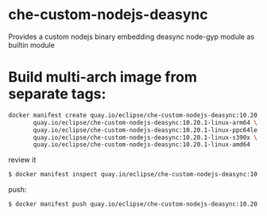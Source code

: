 # che-custom-nodejs-deasync
Provides a custom nodejs binary embedding deasync node-gyp module as builtin module

# Build multi-arch image from separate tags:
```bash
docker manifest create quay.io/eclipse/che-custom-nodejs-deasync:10.20.1 \
       quay.io/eclipse/che-custom-nodejs-deasync:10.20.1-linux-arm64 \
       quay.io/eclipse/che-custom-nodejs-deasync:10.20.1-linux-ppc64le \
       quay.io/eclipse/che-custom-nodejs-deasync:10.20.1-linux-s390x \
       quay.io/eclipse/che-custom-nodejs-deasync:10.20.1-linux-amd64
```

review it
```bash
$ docker manifest inspect quay.io/eclipse/che-custom-nodejs-deasync:10.20.1
```

push:
```bash
$ docker manifest push quay.io/eclipse/che-custom-nodejs-deasync:10.20.1
```
